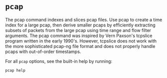 # `pcap`

The pcap command indexes and slices pcap files.  Use pcap to create a time index for a large pcap, then derive
smaller pcaps by efficiently extracting subsets of packets from the large pcap using time range and flow filter
arguments.  The pcap command was inspired by Vern Paxson's tcpslice program written in the early 1990's.  However,
tcpslice does not work with the more sophisticated pcap-ng file format and does not properly handle pcaps with
out-of-order timestamps.

For all `pcap` options, see the built-in help by running:

```
pcap help
```
